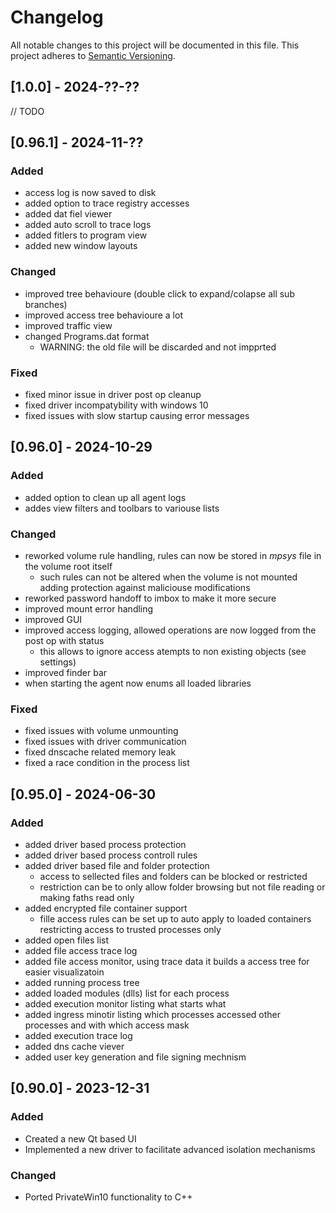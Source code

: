 # Changelog
All notable changes to this project will be documented in this file.
This project adheres to [Semantic Versioning](http://semver.org/).

## [1.0.0] - 2024-??-??

// TODO 


## [0.96.1] - 2024-11-??

### Added
- access log is now saved to disk
- added option to trace registry accesses
- added dat fiel viewer
- added auto scroll to trace logs
- added fitlers to program view
- added new window layouts

### Changed
- improved tree behavioure (double click to expand/colapse all sub branches)
- improved access tree behavioure a lot
- improved traffic view
- changed Programs.dat format
  - WARNING: the old file will be discarded and not impprted

### Fixed
- fixed minor issue in driver post op cleanup
- fixed driver incompatybility with windows 10
- fixed issues with slow startup causing error messages




## [0.96.0] - 2024-10-29

### Added
- added option to clean up all agent logs
- addes view filters and toolbars to variouse lists

### Changed
- reworked volume rule handling, rules can now be stored in $mpsys$ file in the volume root itself
  - such rules can not be altered when the volume is not mounted adding protection against maliciouse modifications
- reworked password handoff to imbox to make it more secure
- improved mount error handling
- improved GUI
- improved access logging, allowed operations are now logged from the post op with status
  - this allows to ignore access atempts to non existing objects (see settings)
- improved finder bar
- when starting the agent now enums all loaded libraries
 
### Fixed
- fixed issues with volume unmounting
- fixed issues with driver communication
- fixed dnscache related memory leak
- fixed a race condition in the process list





## [0.95.0] - 2024-06-30

### Added
- added driver based process protection
- added driver based process controll rules
- added driver based file and folder protection
  - access to sellected files and folders can be blocked or restricted
  - restriction can be to only allow folder browsing but not file reading or making faths read only
- added encrypted file container support
  - fille access rules can be set up to auto apply to loaded containers restricting access to trusted processes only
- added open files list
- added file access trace log
- added file access monitor, using trace data it builds a access tree for easier visualizatoin
- added running process tree
- added loaded modules (dlls) list for each process
- added execution monitor listing what starts what
- added ingress minotir listing which processes accessed other processes and with which access mask
- added execution trace log
- added dns cache viever
- added user key generation and file signing mechnism


## [0.90.0] - 2023-12-31

### Added
- Created a new Qt based UI
- Implemented a new driver to facilitate advanced isolation mechanisms

### Changed
- Ported PrivateWin10 functionality to C++ 
